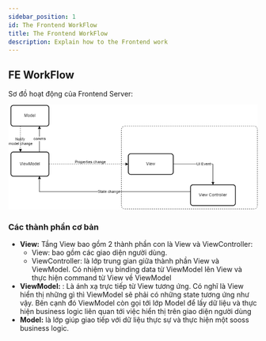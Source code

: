 ```yaml
---
sidebar_position: 1
id: The Frontend WorkFlow
title: The Frontend WorkFlow
description: Explain how to the Frontend work
---
```


## FE WorkFlow
Sơ đồ hoạt động của Frontend Server:

![Frontend workflow](./img/fe_workflow.png)

### Các thành phần cơ bản
- **View:** Tầng View bao gồm 2 thành phần con là View và ViewController:
    - View: bao gồm các giao diện người dùng.
    - ViewController: là lớp trung gian giữa thành phần View và ViewModel. Có nhiệm vụ binding data từ ViewModel lên View và thực hiện command từ View về ViewModel
- **ViewModel:** : Là ánh xạ trực tiếp từ View tương ứng. Có nghĩ là  View  hiển thị những gì thì ViewModel sẽ phải có những state tương ứng như vậy. Bên cạnh đó ViewModel còn gọi tới lớp Model để lấy dữ liệu và thực hiện business logic liên quan tới việc hiển thị trên giao diện người dùng
- **Model:** là lớp giúp giao tiếp với dữ liệu thực sự và thực hiện một sooss business logic.

